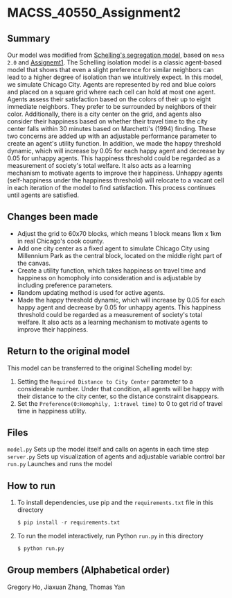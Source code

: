 # MACSS_40550_Assignment2

## Summary
Our model was modified from [Schelling's segregation model](https://github.com/jmclip/MACSS-40550-ABM/tree/main/2_Schelling/mesa_schelling), based on `mesa 2.0` and [Assignemt1](https://github.com/naivetoad/MACSS_40550_Assignment1). The Schelling isolation model is a classic agent-based model that shows that even a slight preference for similar neighbors can lead to a higher degree of isolation than we intuitively expect. In this model, we simulate Chicago City. Agents are represented by red and blue colors and placed on a square grid where each cell can hold at most one agent.  Agents assess their satisfaction based on the colors of their up to eight immediate neighbors.  They prefer to be surrounded by neighbors of their color. Additionally, there is a city center on the grid, and agents also consider their happiness based on whether their travel time to the city center falls within 30 minutes based on Marchetti's (1994) finding. These two concerns are added up with an adjustable performance parameter to create an agent's utility function. In addition, we made the happy threshold dynamic, which will increase by 0.05 for each happy agent and decrease by 0.05 for unhappy agents. This happiness threshold could be regarded as a measurement of society's total welfare. It also acts as a learning mechanism to motivate agents to improve their happiness. Unhappy agents (self-happiness under the happiness threshold) will relocate to a vacant cell in each iteration of the model to find satisfaction. This process continues until agents are satisfied.

## Changes been made
+ Adjust the grid to 60x70 blocks, which means 1 block means 1km x 1km in real Chicago's cook county.
+ Add one city center as a fixed agent to simulate Chicago City using Millennium Park as the central block, located on the middle right part of the canvas.
+ Create a utility function, which takes happiness on travel time and happiness on homopholy into consideration and is adjustable by including preference parameters.
+ Random updating method is used for active agents.
+ Made the happy threshold dynamic, which will increase by 0.05 for each happy agent and decrease by 0.05 for unhappy agents. This happiness threshold could be regarded as a measurement of society's total welfare. It also acts as a learning mechanism to motivate agents to improve their happiness.

## Return to the original model
This model can be transferred to the original Schelling model by:
1. Setting the `Required Distance to City Center` parameter to a considerable number. Under that condition, all agents will be happy with their distance to the city center, so the distance constraint disappears.
2. Set the `Preference(0:Homophily, 1:travel time)` to 0 to get rid of travel time in happiness utility.


## Files
`model.py` Sets up the model itself and calls on agents in each time step\
`server.py` Sets up visualization of agents and adjustable variable control bar\
`run.py` Launches and runs the model

## How to run
1. To install dependencies, use pip and the `requirements.txt` file in this directory
   ```python
   $ pip install -r requirements.txt
3. To run the model interactively, run Python `run.py` in this directory
   ```python
   $ python run.py

## Group members (Alphabetical order)
Gregory Ho, Jiaxuan Zhang, Thomas Yan
